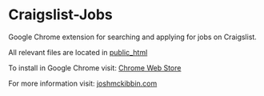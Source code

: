 Craigslist-Jobs
===============

Google Chrome extension for searching and applying for jobs on Craigslist.

All relevant files are located in [public_html](/public_html/) 

To install in Google Chrome visit: [Chrome Web Store](http://chrome.google.com/webstore/detail/ihfloajilpmkghkiknpeamadkcnljjek)

For more information visit: [joshmckibbin.com](http://craigslistjobs.joshmckibbin.com)